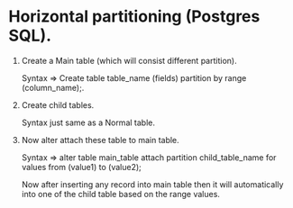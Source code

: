 # Horizontal partitioning (Postgres SQL).

1. Create a Main table (which will consist different partition).

   Syntax => Create table table_name (fields) partition by range (column_name);.

2. Create child tables.

   Syntax just same as a Normal table.

4. Now alter attach these table to main table.

   Syntax => alter table main_table attach partition child_table_name for values from (value1) to (value2);


   Now after inserting any record into main table then it will automatically into  one of the child table based on the range values.
